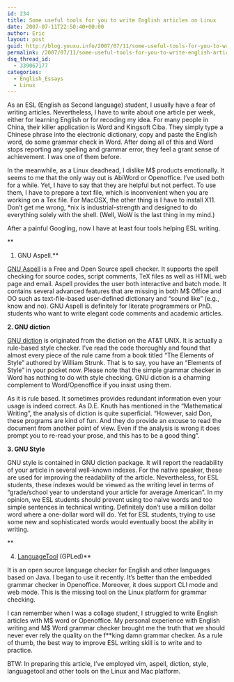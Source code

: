 ```yaml
---
id: 234
title: Some useful tools for you to write English articles on Linux
date: 2007-07-11T22:50:40+00:00
author: Eric
layout: post
guid: http://blog.youxu.info/2007/07/11/some-useful-tools-for-you-to-write-english-articles-on-linux/
permalink: /2007/07/11/some-useful-tools-for-you-to-write-english-articles-on-linux/
dsq_thread_id:
  - 339067177
categories:
  - English_Essays
  - Linux
---
```

As an ESL (English as Second language) student, I usually have a fear of writing articles. Nevertheless, I have to write about one article per week, either for learning English or for recoding my idea. For many people in China, their killer application is Word and Kingsoft Ciba. They simply type a Chinese phrase into the electronic dictionary, copy and paste the English word, do some grammar check in Word. After doing all of this and Word stops reporting any spelling and grammar error, they feel a grant sense of achievement. I was one of them before.

In the meanwhile, as a Linux deadhead, I dislike M$ products emotionally. It seems to me that the only way out is AbiWord or Openoffice. I&#8217;ve used both for a while. Yet, I have to say that they are helpful but not perfect. To use them, I have to prepare a text file, which is inconvenient when you are working on a Tex file. For MacOSX, the other thing is I have to install X11. Don&#8217;t get me wrong, *nix is industrial-strength and designed to do everything solely with the shell. (Well, WoW is the last thing in my mind.)

After a painful Googling, now I have at least four tools helping ESL writing.
  
**
  
1. GNU Aspell.**

[GNU Aspell](http://aspell.net/) is a Free and Open Source spell checker. It supports the spell checking for source codes, script comments, TeX files as well as HTML web page and email. Aspell provides the user both interactive and batch mode. It contains several advanced features that are missing in both M$ Office and OO such as text-file-based user-defined dictionary and &#8220;sound like&#8221; (e.g., know and no). GNU Aspell is definitely for literate programmers or PhD. students who want to write elegant code comments and academic articles.

**2. GNU diction**

[GNU diction](http://www.gnu.org/software/diction/diction.html) is originated from the diction on the AT&T UNIX. It is actually a rule-based style checker. I&#8217;ve read the code thoroughly and found that almost every piece of the rule came from a book titled &#8220;The Elements of Style&#8221; authored by William Strunk. That is to say, you have an &#8220;Elements of Style&#8221; in your pocket now. Please note that the simple grammar checker in Word has nothing to do with style checking. GNU diction is a charming complement to Word/Openoffice if you insist using them.

As it is rule based. It sometimes provides redundant information even your usage is indeed correct. As D.E. Knuth has mentioned in the &#8220;Mathematical Writing&#8221;, the analysis of diction is quite superficial. &#8220;However, said Don, these programs are kind of fun. And they do provide an excuse to read the document from another point of view. Even if the analysis is wrong it does prompt you to re-read your prose, and this has to be a good thing&#8221;.

**3. GNU Style**

GNU style is contained in GNU diction package. It will report the readability of your article in several well-known indexes. For the native speaker, these are used for improving the readability of the article. Nevertheless, for ESL students, these indexes would be viewed as the writing level in terms of &#8220;grade/school year to understand your article for average American&#8221;. In my opinion, we ESL students should prevent using too naive words and too simple sentences in technical writing. Definitely don&#8217;t use a million dollar word where a one-dollar word will do. Yet for ESL students, trying to use some new and sophisticated words would eventually boost the ability in writing.
  
**
  
4. [LanguageTool](http://www.languagetool.org/) (GPLed)**

It is an open source language checker for English and other languages based on Java. I began to use it recently. It&#8217;s better than the embedded grammar checker in Openoffice. Moreover, it does support CLI mode and web mode. This is the missing tool on the Linux platform for grammar checking.

I can remember when I was a collage student, I struggled to write English articles with M$ word or Openoffice. My personal experience with English writing and M$ Word grammar checker brought me the truth that we should never ever rely the quality on the f**king damn grammar checker. As a rule of thumb, the best way to improve ESL writing skill is to write and to practice.

BTW: In preparing this article, I&#8217;ve employed vim, aspell, diction, style, languagetool and other tools on the Linux and Mac platform.